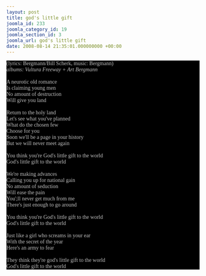 ```yaml
---
layout: post
title: god's little gift
joomla_id: 233
joomla_category_id: 19
joomla_section_id: 3
joomla_url: god's little gift
date: 2008-08-14 21:35:01.000000000 +00:00
---
```

<span style="font-family: Times; color: #000000" class="Apple-style-span">
<div style="margin: 0px; padding: 0px; color: #8c8c8c; font-family: 'Book Antiqua',Palatino,'Times New Roman',Times,serif; font-size: 1em; background-color: #000000">
<span style="color: #c0c0c0" class="Apple-style-span">(lyrics: Bergmann/Bill Scherk, music: Bergmann)<br />
<i>albums: Vultura Freeway + Art Bergmann</i><br />
<br />
A neurotic old romance<br />
Is claiming young men<br />
No amount of destruction<br />
Will give you land<br />
<br />
Return to the holy land<br />
Let's see what you've planned<br />
What do the chosen few<br />
Choose for you<br />
Soon we'll be a page in your history<br />
But we will never meet again<br />
<br />
You think you're God's little gift to the world<br />
God's little gift to the world<br />
<br />
We're making advances<br />
Calling you up for national gain<br />
No amount of seduction<br />
Will ease the pain<br />
You';ll never get much from me<br />
There's just enough to go around<br />
<br />
You think you're God's little gift to the world<br />
God's little gift to the world<br />
<br />
Just like a girl who screams in your ear<br />
With the secret of the year<br />
Here's an army to fear<br />
<br />
They think they're god's little gift to the world<br />
God's little gift to the world<br />
</span>
</div>
</span>
